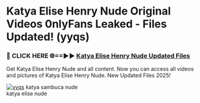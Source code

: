# Katya Elise Henry Nude Original Videos 0nlyFans Leaked - Files Updated! (yyqs)

<h3>🔴 CLICK HERE 🌐==►► <a href="https://tinyurl.com/4mcuefdz" rel="nofollow">Katya Elise Henry Nude Updated Files</a></h3>

Get Katya Elise Henry Nude and all content. Now you can access all videos and pictures of Katya Elise Henry Nude. New Updated Files 2025!

[![yyqs](https://i.imgur.com/StAQSOY.gif)](https://tinyurl.com/4mcuefdz)
katya sambuca nude<br>
katya elise nude